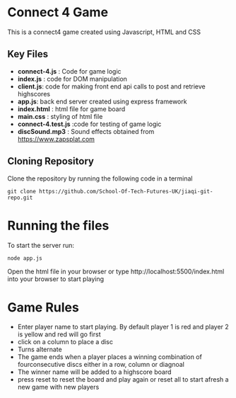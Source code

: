# Connect 4 Game

This is a connect4 game created using Javascript, HTML and CSS

## Key Files
* **connect-4.js** : Code for game logic
* **index.js** : code for DOM manipulation
* **client.js**: code for making front end api calls to post and retrieve highscores
* **app.js**: back end server created using express framework
* **index.html** : html file for game board
* **main.css** : styling of html file
* **connect-4.test.js** :code for testing of game logic
* **discSound.mp3** : Sound effects obtained from https://www.zapsplat.com

## Cloning Repository

Clone the repository by running the following code in a terminal
```
git clone https://github.com/School-Of-Tech-Futures-UK/jiaqi-git-repo.git
```
# Running the files

To start the server run:
```
node app.js
```
Open the html file in your browser or type http://localhost:5500/index.html into your browser to start playing

# Game Rules 
* Enter player name to start playing. By default player 1 is red and player 2 is yellow and red will go first
* click on a column to place a disc 
* Turns alternate
* The game ends when a player places a winning combination of fourconsecutive discs either in a row, column or diagnoal
* The winner name will be added to a highscore board
* press reset to reset the board and play again or reset all to start afresh a new game with new players

